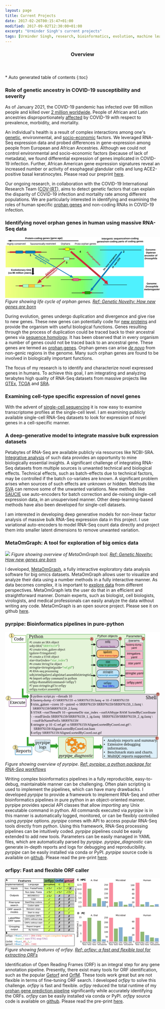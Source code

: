 ```yaml
---
layout: page
title: Current Projects
date: 2017-02-26T00:15:47+01:00
modified: 2017-09-02T12:30:00+01:00
excerpt: "Urminder Singh's current projects"
tags: [Urminder Singh, research, bioinformatics, evolution, machine learning]
---
```



<section id="table-of-contents" class="toc">
  <header>
    <h3>Overview</h3>
  </header>
<div id="drawer" markdown="1">
*  Auto generated table of contents
{:toc}
</div>
</section><!-- /#table-of-contents -->


### Role of genetic ancestry in COVID-19 susceptibility and severity

As of January 2021, the COVID-19 pandemic has infected over 98 million people and killed over [2 million worldwide](https://coronavirus.jhu.edu/map.html).
People of African and Latin ancestries disproportionately [affected](https://blog.23andme.com/23andme-research/impact-disparities-of-covid-19/) by COVID-19 with respect to prevalence, morbidity, and mortality.

An individual's health is a result of complex interactions among one's [genetic](https://www.sciencemag.org/news/2020/10/found-genes-sway-course-coronavirus), environmental, and [socio-economic](https://blogs.scientificamerican.com/voices/racism-not-genetics-explains-why-black-americans-are-dying-of-covid-19/) factors.
We leveraged RNA-Seq expression data and probed differences in gene-expression among people from European and African Ancestries. Although we could not control environmental and socio-economic factors (because of lack of metadata), we found differential expression of genes implicated in COVID-19 infection.
Further, African American gene expression signatures reveal an increased number or activity of esophageal glandular cells and lung ACE2-positive basal keratinocytes.
Please read our preprint [here](https://assets.researchsquare.com/files/rs-88890/v1_stamped.pdf).

Our ongoing research, in collaboration with the COVID-19 International Research Team ([COV-IRT](https://www.cov-irt.org/)), aims to detect genetic factors that can explain the disparity of COVID-19 infection and mortality rate among different populations. 
We are particularly interested in identifying and examining the roles of human specific [orphan genes](https://elifesciences.org/articles/55136) and non-coding RNAs in COVID-19 infection.

### Identifying novel orphan genes in human using massive RNA-Seq data

![](/images/geneslifecycle.jpg)
*Figure showing life cycle of orphan genes. [Ref: Genetic Novelty: How new genes are born](https://elifesciences.org/articles/55136)*

During evolution, genes undergo duplication and divergence and give rise to new genes.
These new genes can potentially code for [new proteins](https://en.wikipedia.org/wiki/Gene_duplication) and provide the organism with useful biological functions.
Genes resulting through the process of duplication could be traced back to their ancestral genes via [sequence homology](https://en.wikipedia.org/wiki/Sequence_homology).
It has been observed that in every organism a number of genes could not be traced back to an ancestral gene. These genes are termed as [orphan genes](https://en.wikipedia.org/wiki/Orphan_gene). 
Orphan genes can arise [*de novo*](https://en.wikipedia.org/wiki/De_novo_gene_birth) from non-genic regions in the genome. Many such orphan genes are found to be involved in biologically important functions.

The focus of my research is to identify and characterize novel expressed genes in humans. To achieve this goal, I am integrating and analyzing terabytes high quality of RNA-Seq datasets from massive projects like [GTEx](https://gtexportal.org/home/), [TCGA](https://portal.gdc.cancer.gov) and [SRA](https://www.ncbi.nlm.nih.gov/sra).




### Examining cell-type specific expression of novel genes

With the advent of [single-cell sequencing](https://en.wikipedia.org/wiki/Single_cell_sequencing) it is now easy to examine transcriptome profiles at the single-cell level.
I am examining publicly available single-cell RNA-Seq datasets to look for expression of novel genes in a cell-specific manner.



### A deep-generative model to integrate massive bulk expression datasets

Petabytes of RNA-Seq are available publicly via resources like NCBI-SRA.
[Integrative analysis](https://doi.org/10.1093/nar/gkz1209) of such data provides an opportunity to mine biologically essential insights.
A significant challenge of integrating RNA-Seq datasets from multiple sources is unwanted technical and biological effects.
Technical effects, such as batch-effects due to technical factors, may be controlled if the batch co-variates are known.
A significant problem arises when sources of such effects are unknown or hidden.
Methods like [SVA](https://academic.oup.com/nar/article/42/21/e161/2903156) can remove some of the unwanted variations.
New methods like [SAUCIE](https://www.krishnaswamylab.org/projects/saucie) use auto-encoders for batch correction and de-noising single-cell expression data, in an unsupervised manner.
Other deep-learning-based methods have also been developed for single-cell datasets.

I am interested in developing deep generative models for non-linear factor analysis of massive bulk RNA-Seq expression data in this project.
I use variational auto-encoders to model RNA-Seq count data directly and project them into smaller latent dimensions to remove unwanted variation.




### MetaOmGraph: A tool for exploration of big omics data

![](https://raw.githubusercontent.com/urmi-21/MetaOmGraph/master/images/MOG_flowchart.png)
*Figure showing overview of MetaOmGraph tool. [Ref: Genetic Novelty: How new genes are born](https://elifesciences.org/articles/55136)*

I developed, [MetaOmGraph](https://doi.org/10.1093/nar/gkz1209), a fully interactive exploratory data analysis software for big omics datasets.
MetaOmGraph allows user to visualize and analyze their data using a number methods in a fully interactive manner.
As data becomes complex, it is important to [explore data](https://genomebiology.biomedcentral.com/articles/10.1186/s13059-020-02133-w) from different perspectives.
MetaOmGraph lets the user do that in an efficient and straightforward manner.
Domain experts, such as biologist, cell biologists, virologists, and medical professionals can easily analyze the data without writing any code.
MetaOmGraph is an open source project. Please see it on github [here](https://github.com/urmi-21/MetaOmGraph).



### pyrpipe: Bioinformatics pipelines in pure-python

![](/images/pyrpipe_2.png)
*Figure showing overview of pyrpipe. [Ref: pyrpipe: a python package for RNA-Seq workflows](https://www.biorxiv.org/content/10.1101/2020.03.04.925818v4)*

Writing complex bioinformatics pipelines in a fully reproducible, easy-to-debug, maintainable manner can be challenging.
Often plain scripting is used to implement the pipelines, which can have many drawbacks.
I developed *pyrpipe* to provide a framework to implement RNA-Seq and other bioinformatics pipelines in pure python in an object-oriented manner.
pyrpipe provides special API classes that allow *importing* any Unix executable command in python.
All commands executed via *pyrpipe* is in this manner is automatically logged, monitored, or can be flexibly controlled using *pyrpipe* options. 
*pyrpipe* comes with API to access popular RNA-Seq tools directly from python. Using this framework, RNA-Seq processing pipelines can be intuitively coded.
*pyrpipe* pipelines could be easily extended to add new tools. Parameters can be easily managed in YAML files, which are automatically parsed by *pyrpipe*.
*pyrpipe_diagnostic* can generate in-depth reports and logs for debugging and reproducibility.
*pyrpipe* can be easily installed via conda or PyPI.
*pyrpipe* source code is available on [github](https://github.com/urmi-21/pyrpipe). 
Please read the pre-print [here](https://www.biorxiv.org/content/10.1101/2020.03.04.925818v4).

### orfipy: Fast and flexible ORF caller

![](/images/orfipyfig.png)
*Figure showing features of orfipy. [Ref: orfipy: a fast and flexible tool for extracting ORFs](https://www.biorxiv.org/content/10.1101/2020.10.20.348052v1)*

Identification of Open Reading Frames (ORF) is an integral step for any gene annotation pipeline.
Presently, there exist many tools for ORF identification, such as the popular [Getorf](http://emboss.sourceforge.net/apps/cvs/emboss/apps/getorf.html) and [OrfM](https://github.com/wwood/OrfM).
These tools work great but are not flexible in terms of fine-tuning ORF search.
I developed *orfipy* to solve this challenge. *orfipy* is fast and flexible.
*orfipy* reduced the total runtime of my [orphan gene prediction pipeline](https://www.biorxiv.org/content/10.1101/2019.12.17.880294v2) significantly while accurately identifying the ORFs.
*orfipy* can be easily installed via conda or PyPI.
*orfipy* source code is available on [github](https://github.com/urmi-21/orfipy). Please read the pre-print [here](https://www.biorxiv.org/content/10.1101/2020.10.20.348052v1).

















